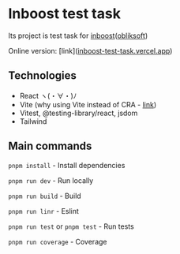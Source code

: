 # Inboost test task

Its project is test task for [inboost](https://www.inboost.ai/)([obliksoft](http://obliksoft.com.ua/))

Online version: [link]([inboost-test-task.vercel.app](https://inboost-test-task.vercel.app/ 'https://inboost-test-task.vercel.app'))

## Technologies

- React ヽ(・∀・)ﾉ
- Vite (why using Vite instead of CRA - [link](./docs/Vite-instead-of-CRA.md))
- Vitest, @testing-library/react, jsdom
- Tailwind

## Main commands

`pnpm install` - Install dependencies

`pnpm run dev` - Run locally

`pnpm run build` - Build

`pnpm run linr` - Eslint

`pnpm run test` or `pnpm test` - Run tests

`pnpm run coverage` - Coverage
